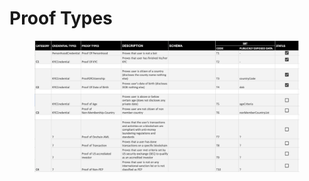 # Proof Types

<figure><img src="../../.gitbook/assets/image (1) (1) (1) (1) (1).png" alt=""><figcaption></figcaption></figure>
